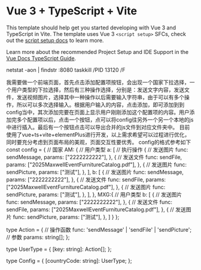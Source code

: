 # Vue 3 + TypeScript + Vite

This template should help get you started developing with Vue 3 and TypeScript in Vite. The template uses Vue 3 `<script setup>` SFCs, check out the [script setup docs](https://v3.vuejs.org/api/sfc-script-setup.html#sfc-script-setup) to learn more.

Learn more about the recommended Project Setup and IDE Support in the [Vue Docs TypeScript Guide](https://vuejs.org/guide/typescript/overview.html#project-setup).

netstat -aon | findstr :8080
taskkill /PID 13120 /F


我需要做一个前端页面，首先点击添加配置项按钮，会出现一个国家下拉选择，一个用户类型的下拉选择，然后有三种操作选择，分别是：发送文字内容，发送文件，发送视频图片，选择其中一种操作以后需要输入字符串，由于可以有多个操作，所以可以多次选择输入。根据用户输入的内容，点击添加，即可添加到到config当中，其次添加完要在页面上显示用户刚刚添加这个配置项的内容。用户添加完多个配置项以后，点击一个按钮，点可以将config往另外一个另一个本地的js中进行插入。最后有一个按钮点击可以导出合并的js文件到对应文件夹中。
目前使用了vue+ts+vite+elementPlus进行开发，以上需求希望可以过程进行优化，同时要充分考虑到页面布局的美观，页面交互性要优秀。
config的格式参考如下
const config = {
// 国家
  AM: {
    // 用户类型
    a: [
    // 执行操作
      {
        // 发送图片
        func: sendMessage,
        params: ["2222222222"],
      },
      {
        // 发送文件
        func: sendFile,
        params: ["2025MaxwellEventFurnitureCatalog.pdf"],
      },
      {
        // 发送图片
        func: sendPicture,
        params: ["测试"],
      },
    ],
    b: [
        {
          // 发送图片
          func: sendMessage,
          params: ["2222222222"],
        },
        {
          // 发送文件
          func: sendFile,
          params: ["2025MaxwellEventFurnitureCatalog.pdf"],
        },
        {
          // 发送图片
          func: sendPicture,
          params: ["测试"],
        },
      ],
  },
  MXG:{
    // 用户类型
    b: [
        {
          // 发送图片
          func: sendMessage,
          params: ["2222222222"],
        },
        {
          // 发送文件
          func: sendFile,
          params: ["2025MaxwellEventFurnitureCatalog.pdf"],
        },
        {
          // 发送图片
          func: sendPicture,
          params: ["测试"],
        },
      ]
  }
};


type Action = {
  // 操作函数
  func: 'sendMessage' | 'sendFile' | 'sendPicture';
  // 参数
  params: string[];
};

type UserType = {
  [key: string]: Action[];
};

type Config = {
  [countryCode: string]: UserType;
};